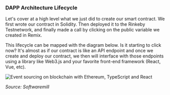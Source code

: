 ### DAPP Architecture Lifecycle

Let's cover at a high level what we just did to create our smart contract. We first wrote our contract in Solidity. Then deployed it to the Rinkeby Testnetwork, and finally made a call by clicking on the public variable we created in Remix. 

This lifecycle can be mapped with the diagram below. Is it starting to click now? It's almost as if our contract is like an API endpoint and once we create and deploy our contract, we then will interface with those endpoints using a library like Web3.js and your favorite front-end framework (React, Vue, etc).

![Event sourcing on blockchain with Ethereum, TypeScript and React](https://cadena.incl.us/wp-content/uploads/2021/12/lesson-5-eth-lifecycle.png)

*Source: Softwaremill*


